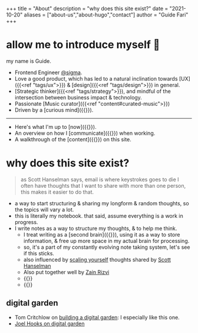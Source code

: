 +++
title = "About"
description = "why does this site exist?"
date = "2021-10-20"
aliases = ["about-us","about-hugo","contact"]
author = "Guide Fari"
+++

# allow me to introduce myself 🎵
my name is Guide. 
- Frontend Engineer [@sigma](https://sigmadigital.io/).
- Love a good product, which has led to a natural inclination towards [UX]({{<ref "tags/ux">}}) & [design]({{<ref "tags/design">}}) in general.
- [Strategic thinker]({{<ref "tags/strategy">}}), and mindful of the intersection between business impact & technology.
- Passionate [Music curator]({{<ref "content#curated-music">}})
- Driven by a [curious mind]({{<ref content>}}).

---

- Here's what I'm up to [now]({{<ref now>}}).
- An overview on how I [communicate]({{<ref communications-readme>}}) when working.
- A walkthrough of the [content]({{<ref content>}}) on this site.


# why does this site exist?

> as Scott Hanselman says, email is where keystrokes goes to die
> I often have thoughts that I want to share with more than one person, this makes it easier to do that.

- a way to start structuring & sharing my longform & random thoughts, so the topics will vary a lot.
- this is literally my notebook. that said, assume everything is a work in progress.
- I write notes as a way to structure my thoughts, & to help me think. 
	- I treat writing as a [second brain]({{<ref tiago-forte>}}), using it as a way to store information, & free up more space in my actual brain for processing.
	- so, it's a part of my constantly evolving note taking system, let's see if this sticks.
	- also influenced by [scaling yourself](https://www.hanselman.com/blog/scott-hanselmans-complete-list-of-productivity-tips) thoughts shared by [Scott Hanselman](https://www.hanselman.com/about)
	- Also put together well by [Zain Rizvi](https://www.zainrizvi.io/#why-i-write)
	- {{<youtube V4NJo2Mfvrc>}}
  - {{<youtube NKHF5VZmCig>}}

## digital garden
- Tom Critchlow on [building a digital garden](https://tomcritchlow.com/2019/02/17/building-digital-garden/): I especially like this one.
- [Joel Hooks on digital garden](https://joelhooks.com/digital-garden)